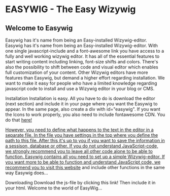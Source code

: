 EASYWIG - The Easy Wizywig
==========================
Welcome to Easywig
------------------
Easywig has it's name from being an Easy-installed Wizywig-editor. Easywig has it's name from being an Easy-installed Wizywig-editor. With one single javascript-include and a font-awesome link you have access to a fully and well working wizywig editor.
It has all of the essential features to start writing content including linking, font-size shifts and colors. There's also the possibility to shift between code and visual editor which enables full customization of your content.
Other Wizywig editors have more features than Easywig, but demand a higher effort regarding installation. We want to make it easy for people who have a limited knowledge regarding javascript code to install and use a Wizywig editor in your blog or CMS.

Installation
Installation is easy. All you have to do is download the editor (next section) and include it in your page where you want the Easywig to appear. In the same page, also create a div with id="easywig". If you want the Icons to work properly, you also need to include fontawesome CDN. You do that <a href="https://fortawesome.github.io/Font-Awesome/get-started/">here!
<p>However, you need to define what happens to the text in the editor in a separate file. In the file you have settings in the top where you define the path to this file. After this it's up to you if you want to save the information in a sessison, database or other.
If you do not understand JavaScript-code, we strongly recommend you to leave all other code alone to be able to function. Easywig contains all you need to set up a simple Wizywig-editor. If you want more to be able to function and understand JavaScript code, we recommend you to visit <a href="https://developer.mozilla.org/en-US/docs/Web/API/Document/execCommand">this website</a> and include other functions in the same way Easywig does...

Downloading
Download the js-file by clicking this link! Then include it in your html. Welcome to the world of EasyWig...
